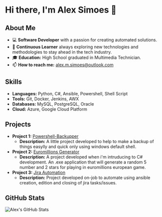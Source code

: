 # Hi there, I'm Alex Simoes 👋

## About Me

- 💻 **Software Developer** with a passion for creating automated solutions.
- 🌱 **Continuous Learner** always exploring new technologies and methodologies to stay ahead in the tech industry.
- 🎓 **Education:** High School graduated in Multimedia Technician.
- 📫 **How to reach me:** alex.m.simoes@outlook.com

## Skills

- **Languages:** Python, C#, Ansible, Powershell, Shell Script
- **Tools:** Git, Docker, Jenkins, AWX
- **Databases:** MySQL, PostgreSQL, Oracle
- **Cloud:** Azure, Google Cloud Platform

## Projects

- **Project 1:** [Powershell-Backupper](https://github.com/Alexmsimoes95/Powershell-Backupper)
  - **Description:** A little project developed to help to make a backup of things easylly and quick only using windows default shell.
- **Project 2:** [Euromillions Generator](https://github.com/Alexmsimoes95/Euromillions-Generator)
  - **Description:** A project developed when i'm intruducing to C# development. An .exe application that will generate a random 5 number and 2 stars for playing in euromillions european game.
- **Project 3:** [Jira Automation](https://github.com/Alexmsimoes95/jira-automation)
  - **Description:** Project developed on-job to automate using ansible creation, edition and closing of jira tasks/issues.

## GitHub Stats
![Alex's GitHub Stats](https://github-readme-stats.vercel.app/api?username=Alexmsimoes95&show_icons=true&theme=radical)
